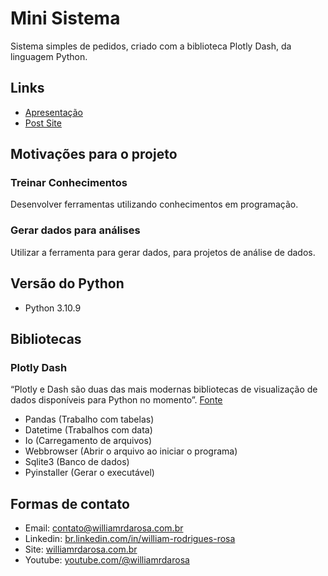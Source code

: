 # Mini Sistema
 Sistema simples de pedidos, criado com a biblioteca Plotly Dash, da linguagem Python.
 
## Links

- [Apresentação](https://docs.google.com/presentation/d/e/2PACX-1vQFLJe7m__ef04YpBhGx50gcjvDU0-yUpIf0s9DLs9ZSIgllZE3yXh99UqDH1MAuCZH-IQWXcbLAfhJ/pub?start=false&loop=false&delayms=3000)
- [Post Site](https://williamrdarosa.com.br/plotly-dash-mini-sistema/)

## Motivações para o projeto

### Treinar Conhecimentos
 Desenvolver ferramentas utilizando conhecimentos em programação.

### Gerar dados para análises 
 Utilizar a ferramenta para gerar dados, para projetos de análise de dados.
 
## Versão do Python

- Python 3.10.9

## Bibliotecas

### Plotly Dash
 “Plotly e Dash são duas das mais modernas bibliotecas de visualização de dados disponíveis para Python no momento”.
 [Fonte](https://asimov.academy/10-projetos-de-dashboards-em-python-para-voce-implementar/)

- Pandas (Trabalho com tabelas)
- Datetime (Trabalhos com data)
- Io (Carregamento de arquivos)
- Webbrowser (Abrir o arquivo ao iniciar o programa)
- Sqlite3 (Banco de dados)
- Pyinstaller (Gerar o executável)

## Formas de contato

- Email: contato@williamrdarosa.com.br
- Linkedin: [br.linkedin.com/in/william-rodrigues-rosa](https://br.linkedin.com/in/william-rodrigues-rosa)
- Site: [williamrdarosa.com.br](https://williamrdarosa.com.br/)
- Youtube: [youtube.com/@williamrdarosa](https://www.youtube.com/@williamrdarosa)
